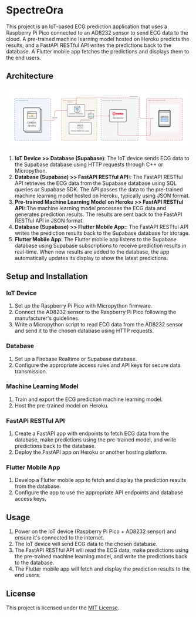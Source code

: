 # SpectreOra

This project is an IoT-based ECG prediction application that uses a Raspberry Pi Pico connected to an AD8232 sensor to send ECG data to the cloud. A pre-trained machine learning model hosted on Heroku predicts the results, and a FastAPI RESTful API writes the predictions back to the database. A Flutter mobile app fetches the predictions and displays them to the end users.

## Architecture
![SpectreOra Arch Screenshot](./Architecture.png)

1. **IoT Device >> Database (Supabase)**: The IoT device sends ECG data to the Supabase database using HTTP requests through C++ or Micropython.
2. **Database (Supabase) >> FastAPI RESTful API:**: The FastAPI RESTful API retrieves the ECG data from the Supabase database using SQL queries or Supabase SDK. The API passes the data to the pre-trained machine learning model hosted on Heroku, typically using JSON format.
3. **Pre-trained Machine Learning Model on Heroku >> FastAPI RESTful API:**:The machine learning model processes the ECG data and generates prediction results. The results are sent back to the FastAPI RESTful API in JSON format.
4. **Database (Supabase) >> Flutter Mobile App:**: The FastAPI RESTful API writes the prediction results back to the Supabase database for storage.
5. **Flutter Mobile App**: The Flutter mobile app listens to the Supabase database using Supabase subscriptions to receive prediction results in real-time. When new results are added to the database, the app automatically updates its display to show the latest predictions.



## Setup and Installation

### IoT Device

1. Set up the Raspberry Pi Pico with Micropython firmware.
2. Connect the AD8232 sensor to the Raspberry Pi Pico following the manufacturer's guidelines.
3. Write a Micropython script to read ECG data from the AD8232 sensor and send it to the chosen database using HTTP requests.

### Database

1. Set up a Firebase Realtime or Supabase database.
2. Configure the appropriate access rules and API keys for secure data transmission.

### Machine Learning Model

1. Train and export the ECG prediction machine learning model.
2. Host the pre-trained model on Heroku.

### FastAPI RESTful API

1. Create a FastAPI app with endpoints to fetch ECG data from the database, make predictions using the pre-trained model, and write predictions back to the database.
2. Deploy the FastAPI app on Heroku or another hosting platform.

### Flutter Mobile App

1. Develop a Flutter mobile app to fetch and display the prediction results from the database.
2. Configure the app to use the appropriate API endpoints and database access keys.

## Usage

1. Power on the IoT device (Raspberry Pi Pico + AD8232 sensor) and ensure it's connected to the internet.
2. The IoT device will send ECG data to the chosen database.
3. The FastAPI RESTful API will read the ECG data, make predictions using the pre-trained machine learning model, and write the predictions back to the database.
4. The Flutter mobile app will fetch and display the prediction results to the end users.

## License

This project is licensed under the [MIT License](LICENSE).
